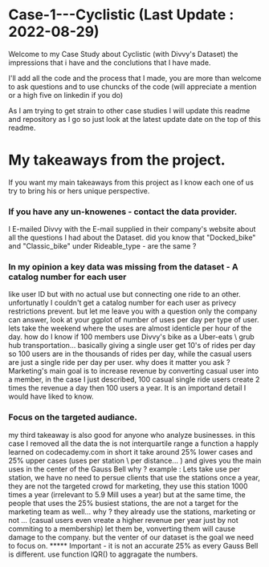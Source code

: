 # Case-1---Cyclistic (Last Update : 2022-08-29)

Welcome to my Case Study about Cyclistic (with Divvy's Dataset) 
the impressions that i have and the conclutions that I have made.

I'll add all the code and the process that I made, you are more than welcome to ask questions and to use chuncks of the code (will appreciate a mention or a high five on linkedin if you do)

As I am trying to get strain to other case studies I will update this readme and repository as I go so just look at the latest update date on the top of this readme.


# My takeaways from the project.
If you want my main takeaways from this project as I know each one of us try to bring his or hers unique perspective.


### If you have any un-knowenes - contact the data provider.
I E-mailed Divvy with the E-mail supplied in their company's website about all the questions I had about the Dataset.
did you know that "Docked_bike" and "Classic_bike" under Rideable_type - are the same ? 


### In my opinion a key data was missing from the dataset - A catalog number for each user

like user ID but with no actual use but connecting one ride to an other.
unfortunatly I couldn't get a catalog number for each user as privecy restrictions prevent.
but let me leave you with a question only the company can answer, 
look at your ggplot of number of uses per day per type of user.
lets take the weekend where the uses are almost identicle per hour of the day.
how do I know if 100 members use Divvy's bike as a Uber-eats \ grub hub transportation... basically giving a single user get 10's of rides per day so 100 users are in the thousands of rides per day, while the casual users are just a single ride per day per user.
why does it matter you ask ?
Marketing's main goal is to increase revenue by converting casual user into a member, in the case I just described, 100 casual single ride users create 2 times the revenue a day then 100 users a year.
It is an importand detail I would have liked to know.


### Focus on the targeted audiance.
my third takeaway is also good for anyone who analyze businesses.
in this case I removed all the data the is not interquartile range a function a happly learned on codecademy.com
in short it take around 25% lower cases and 25% upper cases (uses per station \ per distance... ) and gives you the main uses in the center of the Gauss Bell
why ?
example : 
Lets take use per station, we have no need to persue clients that use the stations once a year, they are not the targeted crowd for marketing, they use this station 1000 times a year (irrelevant to 5.9 Mill uses a year)
but at the same time, the people that uses the 25% busiest stations, the are not a target for the marketing team as well... why ? they already use the stations, marketing or not ... (casual users even vreate a higher revenue per year just by not commiting to a membership) let them be, vonverting them will cause damage to the company.
but the venter of our dataset is the goal we need to focus on.
***** Important - it is not an accurate 25% as every Gauss Bell is different. use function IQR() to aggragate the numbers.
